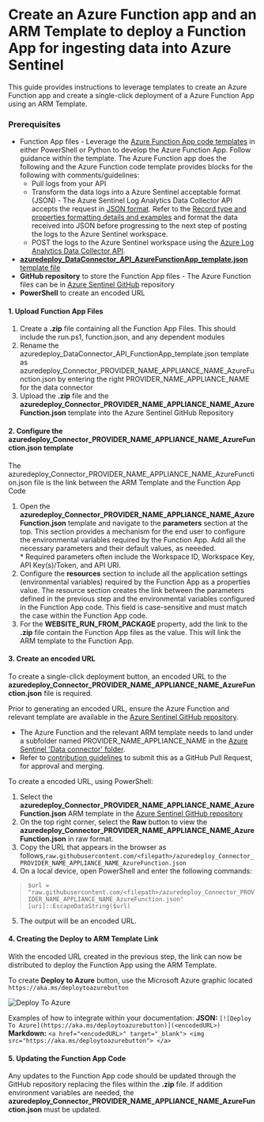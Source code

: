 # Create an Azure Function app and an ARM Template to deploy a Function App for ingesting data into Azure Sentinel
This guide provides instructions to leverage templates to create an Azure Function app and create a single-click deployment of a Azure Function App using an ARM Template.

### Prerequisites
- Function App files - Leverage the [Azure Function App code templates](https://aka.ms/sentinelazurefunctioncode) in either PowerShell or Python to develop the Azure Function App. Follow guidance within the template. The Azure Function app does the following and the Azure Function code template provides blocks for the following with comments/guidelines:
  - Pull logs from your <PROVIDER NAME APPLIANCE NAME> API
  - Transform the data logs into a Azure Sentinel acceptable format (JSON) - The Azure Sentinel Log Analytics Data Collector API accepts the request in [JSON format](https://docs.microsoft.com/azure/azure-monitor/platform/data-collector-api#request-body). Refer to the [Record type and properties formatting details and examples](https://docs.microsoft.com/azure/azure-monitor/platform/data-collector-api#record-type-and-properties) and format the data received into JSON before progressing to the next step of posting the logs to the Azure Sentinel workspace.
  - POST the logs to the Azure Sentinel workspace using the [Azure Log Analytics Data Collector API](https://docs.microsoft.com/azure/azure-monitor/platform/data-collector-api).
- [**azuredeploy_DataConnector_API_AzureFunctionApp_template.json** template file](https://aka.ms/sentinelazurefunctiondeploymentfiletemplate)
- **GitHub repository** to store the Function App files - The Azure Function files can be in [Azure Sentinel GitHub](https://aka.ms/threathunters) repository
- **PowerShell** to create an encoded URL

#### 1. Upload Function App Files
1. Create a **.zip** file containing all the Function App Files. This should include the run.ps1, function.json, and any dependent modules
2. Rename the azuredeploy_DataConnector_API_FunctionApp_template.json template as azuredeploy_Connector_PROVIDER_NAME_APPLIANCE_NAME_AzureFunction.json by entering the right PROVIDER_NAME_APPLIANCE_NAME for the data connector
3. Upload the **.zip** file and the **azuredeploy_Connector_PROVIDER_NAME_APPLIANCE_NAME_AzureFunction.json** template into the Azure Sentinel GitHub Repository

#### 2. Configure the azuredeploy_Connector_PROVIDER_NAME_APPLIANCE_NAME_AzureFunction.json template
The azuredeploy_Connector_PROVIDER_NAME_APPLIANCE_NAME_AzureFunction.json file is the link between the ARM Template and the Function App Code
1. Open the **azuredeploy_Connector_PROVIDER_NAME_APPLIANCE_NAME_AzureFunction.json** template and navigate to the **parameters** section at the top. This section provides a mechanism for the end user to configure the environmental variables required by the Function App. Add all the necessary parameters and their default values, as neeeded. <br> * Required parameters often include the Workspace ID, Workspace Key, API Key(s)/Token, and API URI.
2. Configure the **resources** section to include all the application settings (environmental variables) required by the Function App as a properties value. The resource section creates the link between the parameters defined in the previous step and the environmental variables configured in the Function App code. This field is case-sensitive and must match the case within the Function App code.
3. For the **WEBSITE_RUN_FROM_PACKAGE** property, add the link to the **.zip** file contain the Function App files as the value. This will link the ARM template to the Function App.

#### 3. Create an encoded URL
To create a single-click deployment button, an encoded URL to the **azuredeploy_Connector_PROVIDER_NAME_APPLIANCE_NAME_AzureFunction.json** file is required.

Prior to generating an encoded URL, ensure the Azure Function and relevant template are available in the [Azure Sentinel GitHub repository](https://aka.ms/threathunters).
* The Azure Function and the relevant ARM template needs to land under a subfolder named PROVIDER_NAME_APPLIANCE_NAME in the [Azure Sentinel 'Data connector' folder](https://aka.ms/sentinelgithubdataconnectors).
* Refer to [contribution guidelines](https://aka.ms/sentinelgithubcontributionguidelines) to submit this as a GitHub Pull Request, for approval and merging.

To create a encoded URL, using PowerShell:

1. Select the **azuredeploy_Connector_PROVIDER_NAME_APPLIANCE_NAME_AzureFunction.json** ARM template in the [Azure Sentinel GitHub repository](https://aka.ms/threathunters)
2. On the top right corner, select the **Raw** button to view the **azuredeploy_Connector_PROVIDER_NAME_APPLIANCE_NAME_AzureFunction.json** in raw format.
3. Copy the URL that appears in the browser as follows,`raw.githubusercontent.com/<filepath>/azuredeploy_Connector_PROVIDER_NAME_APPLIANCE_NAME_AzureFunction.json`
4. On a local device, open PowerShell and enter the following commands:

>`$url = "raw.githubusercontent.com/<filepath>/azuredeploy_Connector_PROVIDER_NAME_APPLIANCE_NAME_AzureFunction.json"`
>`[uri]::EscapeDataString($url)`

5. The output will be an encoded URL.

#### 4. Creating the Deploy to ARM Template Link
With the encoded URL created in the previous step, the link can now be distributed to deploy the Function App using the ARM Template.

To create **Deploy to Azure** button, use the Microsoft Azure graphic located `https://aka.ms/deploytoazurebutton`

![Deploy To Azure](https://aka.ms/deploytoazurebutton)

Examples of how to integrate within your documentation:
**JSON:** `[![Deploy To Azure](https://aka.ms/deploytoazurebutton)](<encodedURL>)`
**Markdown:** `<a href="<encodedURL>" target="_blank"> <img src="https://aka.ms/deploytoazurebutton"> </a>`

#### 5. Updating the Function App Code
Any updates to the Function App code should be updated through the GitHub repository replacing the files within the **.zip** file. If addition environment variables are needed, the **azuredeploy_Connector_PROVIDER_NAME_APPLIANCE_NAME_AzureFunction.json** must be updated.
